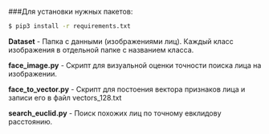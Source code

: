 ###Для установки нужных пакетов:  
```bash
$ pip3 install -r requirements.txt
```

**Dataset** - Папка с данными (изображениями лиц). Каждый класс изображения в отдельной папке с названием класса.

**face_image.py** - Скрипт для визуальной оценки точности поиска лица на изображении.

**face_to_vector.py** - Скрипт для постоения вектора признаков лица и записи его в файл vectors_128.txt

**search_euclid.py** - Поиск похожих лиц по точному евклидову расстоянию.